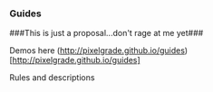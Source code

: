 ### Guides

###This is just a proposal...don't rage at me yet###

Demos here (http://pixelgrade.github.io/guides)[http://pixelgrade.github.io/guides]

Rules and descriptions